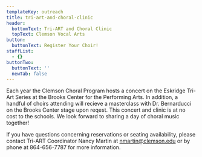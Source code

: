 ```yaml
---
templateKey: outreach
title: tri-art-and-choral-clinic
header:
  bottomText: Tri-ART and Choral Clinic
  topText: Clemson Vocal Arts
button:
  buttonText: Register Your Choir!
staffList:
  - {}
buttonTwo:
  buttonText: ''
  newTab: false
---
```

Each year the Clemson Choral Program hosts a concert on the Eskridge Tri-Art Series at the Brooks Center for the Performing Arts. In addition, a handful of choirs attending will recieve a masterclass with Dr. Bernarducci on the Brooks Center stage upon reqest. This concert and clinic is at no cost to the schools. We look forward to sharing a day of choral music together!

If you have questions concerning reservations or seating availability, please contact Tri-ART Coordinator Nancy Martin at nmartin@clemson.edu or by phone at 864-656-7787 for more information.

